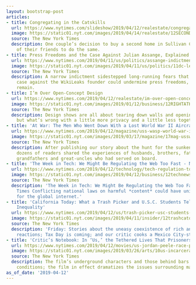 ```yaml
---
layout: bootstrap-post
articles:
- title: Congregating in the Catskills
  url: https://www.nytimes.com/slideshow/2019/04/12/realestate/congregating-in-the-catskills.html
  image: https://static01.nyt.com/images/2019/04/14/realestate/12SECONDHOME-slide-37N0/12SECONDHOME-slide-37N0-facebookJumbo.jpg
  source: The New York Times
  description: One couple’s decision to buy a second home in Sullivan County led several
    of their friends to do the same.
- title: Press Freedoms and the Case Against Julian Assange, Explained
  url: https://www.nytimes.com/2019/04/11/us/politics/assange-indictment.html
  image: https://static01.nyt.com/images/2019/04/11/us/politics/11dc-legal/11dc-legal-facebookJumbo.jpg
  source: The New York Times
  description: A narrow indictment sidestepped long-running fears that bringing a
    case against the WikiLeaks founder could undermine press freedoms, but many questions
    remain.
- title: I’m Over Open-Concept Design
  url: https://www.nytimes.com/2019/04/12/realestate/im-over-open-concept-design.html
  image: https://static01.nyt.com/images/2019/01/12/business/12RIGHTATHOME-inyt/merlin_148631175_13cdf03f-f065-47a7-a096-8ad45153d733-facebookJumbo.jpg
  source: The New York Times
  description: Design shows are all about tearing down walls and opening up spaces,
    but what’s wrong with a little more privacy and a little less togetherness?
- title: 'At War: The Men Who Went Down With a Lost World War II Aircraft Carrier'
  url: https://www.nytimes.com/2019/04/12/magazine/uss-wasp-world-war-ii-aircraft-carrier.html
  image: https://static01.nyt.com/images/2019/03/17/magazine/17mag-usswasp-slide-ZLYW-copy/17mag-usswasp-slide-ZLYW-facebookJumbo-v2.png
  source: The New York Times
  description: After publishing our story about the hunt for the sunken U.S.S. Wasp,
    dozens of readers shared the experiences of husbands, brothers, fathers, uncles,
    grandfathers and great-uncles who had served on board.
- title: 'The Week in Tech: We Might Be Regulating the Web Too Fast - New York Times'
  url: https://www.nytimes.com/2019/04/12/technology/tech-regulation-too-fast.html
  image: https://static01.nyt.com/images/2019/04/12/business/12technewsletter/merlin_143536266_c4992fe8-3d73-4ad6-9a69-cb6798a4aa47-facebookJumbo.jpg
  source: The New York Times
  description: 'The Week in Tech: We Might Be Regulating the Web Too Fast New York
    Times Conflicting national laws on harmful *content* could have unintended consequences
    for the global internet.'
- title: 'California Today: What a Trash Picker and U.S.C. Students Tell Us About
    Inequality'
  url: https://www.nytimes.com/2019/04/12/us/trash-picker-usc-students-inequality.html
  image: https://static01.nyt.com/images/2019/04/11/insider/12trashcatoday/09insider-trash-image1-facebookJumbo.jpg
  source: The New York Times
  description: 'Friday: Stories about the uneasy coexistence of rich and poor provoke
    reactions; Tax Day is coming; and our critic cooks a Mexico City-style feast'
- title: 'Critic’s Notebook: In ‘Us,’ the Tethered Lives That Prisoners Would Recognize'
  url: https://www.nytimes.com/2019/04/12/movies/us-jordan-peele-race-prisons.html
  image: https://static01.nyt.com/images/2019/03/26/arts/10us-incarceration/26us-theories-facebookJumbo-v2.jpg
  source: The New York Times
  description: The film’s underground characters and those behind bars share many
    conditions; the film in effect dramatizes the issues surrounding mass incarceration.
as_of_date: '2019-04-12'
---
```


